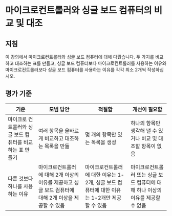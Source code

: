 # 마이크로컨트롤러와 싱글 보드 컴퓨터의 비교 및 대조

## 지침

이 강의에서 마이크로컨트롤러와 싱글 보드 컴퓨터에 대해 다뤘습니다. 두 가지를 비교하고 대조하는 표를 만들고, 싱글 보드 컴퓨터보다 마이크로컨트롤러를 사용하는 이유와 마이크로컨트롤러보다 싱글 보드 컴퓨터를 사용하는 이유를 각각 최소 2개씩 작성하십시오.

## 평가 기준

| 기준                                                      | 모범 답안                                                                                            | 적절함                                                                                      | 개선이 필요함                                                                   |
| --------------------------------------------------------- | ---------------------------------------------------------------------------------------------------- | ------------------------------------------------------------------------------------------- | ------------------------------------------------------------------------------- |
| 마이크로 컨트롤러와 싱글 보드 컴퓨터를 비교하는 표 만들기 | 여러 항목을 올바르게 비교하고 대조하는 목록을 만듦                                                   | 몇 개의 항목만 있는 목록을 생성                                                             | 하나의 항목만 생각해 낼 수 있거나 비교 및 ​​대조할 항목이 없음                  |
| 다른 것보다 하나를 사용하는 이유                          | 마이크로컨트롤러에 대해 2개 이상의 이유를 제공하고 싱글 보드 컴퓨터에 대해 2개 이상을 제공할 수 있음 | 마이크로컨트롤러에 대한 이유는 1-2개, 싱글 보드 컴퓨터에 대한 이유는 1-2개만 제공할 수 있음 | 마이크로컨트롤러 또는 싱글 보드 컴퓨터에 대해 하나 이상의 이유를 제공할 수 없음 |
